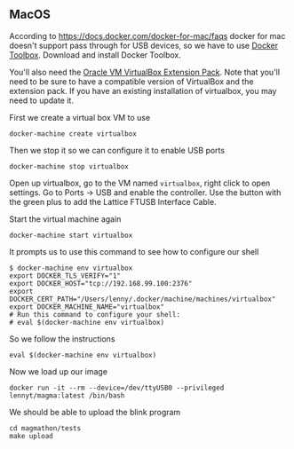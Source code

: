 ## MacOS
According to https://docs.docker.com/docker-for-mac/faqs docker for mac doesn't
support pass through for USB devices, so we have to use [Docker
Toolbox](https://docs.docker.com/toolbox/overview/#ready-to-get-started).
Download and install Docker Toolbox.

You'll also need the [Oracle VM VirtualBox Extension
Pack](https://www.virtualbox.org/wiki/Downloads). Note that you'll need to be
sure to have a compatible version of VirtualBox and the extension pack. If you
have an existing installation of virtualbox, you may need to update it.

First we create a virtual box VM to use
```
docker-machine create virtualbox
```

Then we stop it so we can configure it to enable USB ports
```
docker-machine stop virtualbox
```

Open up virtualbox, go to the VM named `virtualbox`, right click to open
settings. Go to Ports -> USB and enable the controller. Use the button
with the green plus to add the Lattice FTUSB Interface Cable.

Start the virtual machine again
```
docker-machine start virtualbox
```

It prompts us to use this command to see how to configure our shell
```
$ docker-machine env virtualbox
export DOCKER_TLS_VERIFY="1"
export DOCKER_HOST="tcp://192.168.99.100:2376"
export DOCKER_CERT_PATH="/Users/lenny/.docker/machine/machines/virtualbox"
export DOCKER_MACHINE_NAME="virtualbox"
# Run this command to configure your shell:
# eval $(docker-machine env virtualbox)
```

So we follow the instructions
```
eval $(docker-machine env virtualbox)
```

Now we load up our image
```
docker run -it --rm --device=/dev/ttyUSB0 --privileged lennyt/magma:latest /bin/bash
```

We should be able to upload the blink program
```
cd magmathon/tests
make upload
```
